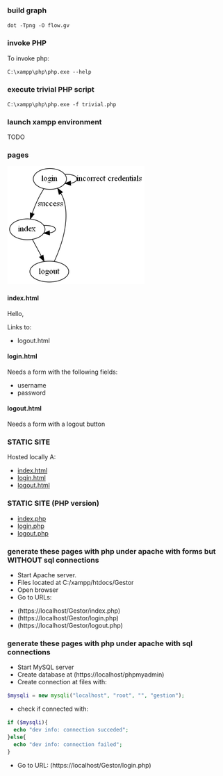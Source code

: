 ### build graph

```
dot -Tpng -O flow.gv
```

### invoke PHP

To invoke php:

```
C:\xampp\php\php.exe --help
```

### execute trivial PHP script

```
C:\xampp\php\php.exe -f trivial.php
```

### launch xampp environment

TODO

### pages

![flow.gv.png](flow.gv.png)

#### index.html

Hello, <username>

Links to:
* logout.html

#### login.html

Needs a form with the following fields:

* username
* password

#### logout.html

Needs a form with a logout button

### STATIC SITE

Hosted locally A:
* [index.html](index.html)
* [login.html](login.html)
* [logout.html](logout.html)

### STATIC SITE (PHP version)

* [index.php](index.php)
* [login.php](login.php)
* [logout.php](logout.php)

### generate these pages with php under apache with forms but WITHOUT sql connections

- Start Apache server.
- Files located at C:/xampp/htdocs/Gestor
- Open browser
- Go to URLs:
 * (https://localhost/Gestor/index.php)
 * (https://localhost/Gestor/login.php)
 * (https://localhost/Gestor/logout.php)

### generate these pages with php under apache with sql connections

- Start MySQL server
- Create database at (https://localhost/phpmyadmin)
- Create connection at files with:
```php
$mysqli = new mysqli("localhost", "root", "", "gestion");
```
- check if connected with:
```php
if ($mysqli){
  echo "dev info: connection succeded";
}else{
  echo "dev info: connection failed";
}
```
- Go to URL: (https://localhost/Gestor/login.php)
